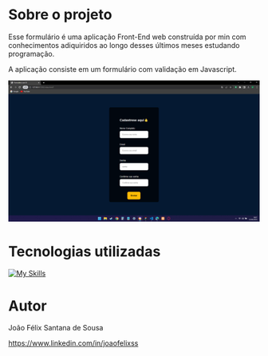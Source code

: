 # Sobre o projeto

Esse formulário é uma aplicação Front-End web construída por min com conhecimentos adiquiridos ao longo desses últimos meses estudando programação.

A aplicação consiste em um formulário com validação em Javascript.  

<div>
  <img src="Captura de tela 2023-06-22 180735.png">
</div>

# Tecnologias utilizadas
[![My Skills](https://skillicons.dev/icons?i=git,github,html,css,js,figma)](https://skillicons.dev)

# Autor

João Félix Santana de Sousa

https://www.linkedin.com/in/joaofelixss
